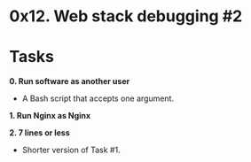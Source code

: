 # 0x12. Web stack debugging #2

# Tasks

**0. Run software as another user**
* A Bash script that accepts one argument.

**1. Run Nginx as Nginx**

**2. 7 lines or less**
* Shorter version of Task #1.